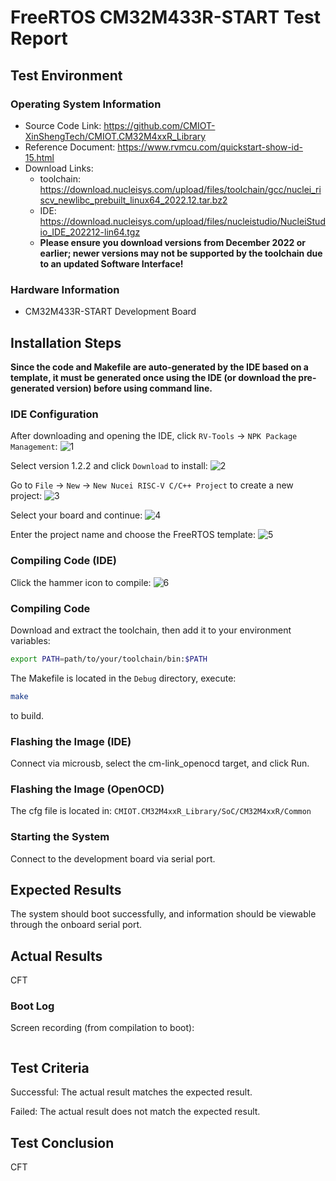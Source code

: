 # FreeRTOS CM32M433R-START Test Report

## Test Environment

### Operating System Information

- Source Code Link: https://github.com/CMIOT-XinShengTech/CMIOT.CM32M4xxR_Library
- Reference Document: https://www.rvmcu.com/quickstart-show-id-15.html
- Download Links:
    - toolchain: https://download.nucleisys.com/upload/files/toolchain/gcc/nuclei_riscv_newlibc_prebuilt_linux64_2022.12.tar.bz2
    - IDE: https://download.nucleisys.com/upload/files/nucleistudio/NucleiStudio_IDE_202212-lin64.tgz
    - **Please ensure you download versions from December 2022 or earlier; newer versions may not be supported by the toolchain due to an updated Software Interface!**

### Hardware Information

- CM32M433R-START Development Board

## Installation Steps

**Since the code and Makefile are auto-generated by the IDE based on a template, it must be generated once using the IDE (or download the pre-generated version) before using command line.**

### IDE Configuration

After downloading and opening the IDE, click `RV-Tools` -> `NPK Package Management`:
![1](image.png)

Select version 1.2.2 and click `Download` to install:
![2](image-1.png)

Go to `File` -> `New` -> `New Nucei RISC-V C/C++ Project` to create a new project:
![3](image-2.png)

Select your board and continue:
![4](image-3.png)

Enter the project name and choose the FreeRTOS template:
![5](image-4.png)

### Compiling Code (IDE)

Click the hammer icon to compile:
![6](image-5.png)

### Compiling Code

Download and extract the toolchain, then add it to your environment variables:
```bash
export PATH=path/to/your/toolchain/bin:$PATH
```

The Makefile is located in the `Debug` directory, execute:
```bash
make
```

to build.

### Flashing the Image (IDE)

Connect via microusb, select the cm-link_openocd target, and click Run.

### Flashing the Image (OpenOCD)

The cfg file is located in: `CMIOT.CM32M4xxR_Library/SoC/CM32M4xxR/Common`

### Starting the System

Connect to the development board via serial port.

## Expected Results

The system should boot successfully, and information should be viewable through the onboard serial port.

## Actual Results

CFT

### Boot Log

Screen recording (from compilation to boot):

```log
```

## Test Criteria

Successful: The actual result matches the expected result.

Failed: The actual result does not match the expected result.

## Test Conclusion

CFT
